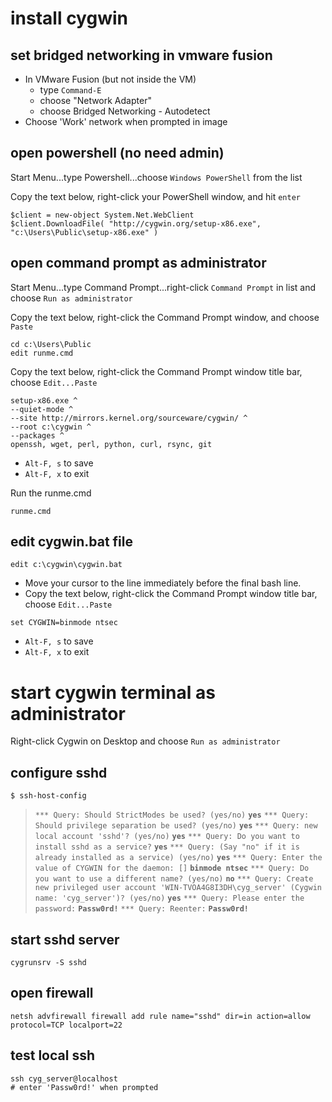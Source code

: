 # install cygwin

## set bridged networking in vmware fusion
* In VMware Fusion (but not inside the VM)
	* type `Command-E`
	* choose "Network Adapter"
	* choose Bridged Networking - Autodetect
* Choose 'Work' network when prompted in image

## open powershell (no need admin)

Start Menu...type Powershell...choose `Windows PowerShell` from the list

Copy the text below, right-click your PowerShell window, and hit `enter`

```
$client = new-object System.Net.WebClient
$client.DownloadFile( "http://cygwin.org/setup-x86.exe", "c:\Users\Public\setup-x86.exe" )
```

## open command prompt as administrator

Start Menu...type Command Prompt...right-click `Command Prompt` in list and choose `Run as administrator`

Copy the text below, right-click the Command Prompt window, and choose `Paste`

```
cd c:\Users\Public
edit runme.cmd
```

Copy the text below, right-click the Command Prompt window title bar, choose `Edit...Paste`

```
setup-x86.exe ^
--quiet-mode ^
--site http://mirrors.kernel.org/sourceware/cygwin/ ^
--root c:\cygwin ^
--packages ^
openssh, wget, perl, python, curl, rsync, git
```

* `Alt-F, s` to save
* `Alt-F, x` to exit

Run the runme.cmd

```
runme.cmd
```

## edit cygwin.bat file

```
edit c:\cygwin\cygwin.bat
```

* Move your cursor to the line immediately before the final bash line.
* Copy the text below, right-click the Command Prompt window title bar, choose `Edit...Paste`

```
set CYGWIN=binmode ntsec
```

* `Alt-F, s` to save
* `Alt-F, x` to exit

# start cygwin terminal as administrator

Right-click Cygwin on Desktop and choose `Run as administrator`

## configure sshd

```
$ ssh-host-config
```
> `*** Query: Should StrictModes be used? (yes/no)` **`yes`**
> `*** Query: Should privilege separation be used? (yes/no)` **`yes`**
> `*** Query: new local account 'sshd'? (yes/no)` **`yes`**
> `*** Query: Do you want to install sshd as a service?` **`yes`**
> `*** Query: (Say "no" if it is already installed as a service) (yes/no)` **`yes`**
> `*** Query: Enter the value of CYGWIN for the daemon: []` **`binmode ntsec`**
> `*** Query: Do you want to use a different name? (yes/no)` **`no`**
> `*** Query: Create new privileged user account 'WIN-TVOA4G8I3DH\cyg_server' (Cygwin name: 'cyg_server')? (yes/no)` **`yes`**
> `*** Query: Please enter the password:` **`Passw0rd!`**
> `*** Query: Reenter:` **`Passw0rd!`**

## start sshd server
```
cygrunsrv -S sshd
```

## open firewall
```
netsh advfirewall firewall add rule name="sshd" dir=in action=allow protocol=TCP localport=22
```

## test local ssh
```
ssh cyg_server@localhost
# enter 'Passw0rd!' when prompted
```	
